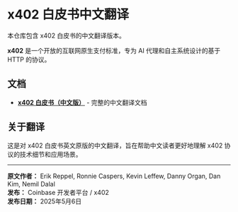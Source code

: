 # x402 白皮书中文翻译

本仓库包含 x402 白皮书的中文翻译版本。

**x402** 是一个开放的互联网原生支付标准，专为 AI 代理和自主系统设计的基于 HTTP 的协议。

## 文档

- **[x402 白皮书（中文版）](x402-whitepaper-zh.md)** - 完整的中文翻译文档


## 关于翻译

这是对 x402 白皮书英文原版的中文翻译，旨在帮助中文读者更好地理解 x402 协议的技术细节和应用场景。

---

**原文作者：** Erik Reppel, Ronnie Caspers, Kevin Leffew, Danny Organ, Dan Kim, Nemil Dalal  
**发布：** Coinbase 开发者平台 / x402  
**发布日期：** 2025年5月6日